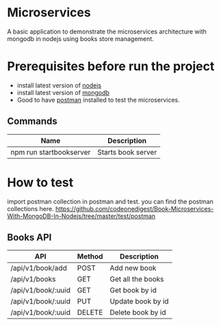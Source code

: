 # Microservices 

A basic application to demonstrate the microservices architecture with mongodb in nodejs using books store management.

# Prerequisites before run the project 
- install latest version of [nodejs](https://nodejs.org/en/download)
- install latest version of [mongodb](https://www.mongodb.com/try/download/community?tck=docs_server)
- Good to have [postman](https://www.postman.com/downloads/) installed to test the microservices.

## Commands

| Name | Description |
--- | --- |
| npm run startbookserver| Starts book server|

# How to test
import postman collection in postman and test.
you can find the postman collections here. 
https://github.com/codeonedigest/Book-Microservices-With-MongoDB-In-Nodejs/tree/master/test/postman


## Books API
| API | Method| Description |
|--- | --- |--- |
| /api/v1/book/add |POST| Add new book |
|/api/v1/books|GET|Get all the books|
| /api/v1/book/:uuid |GET| Get book by id |
| /api/v1/book/:uuid |PUT| Update book by id |
| /api/v1/book/:uuid |DELETE| Delete book by id |

